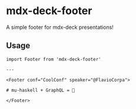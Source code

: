 # mdx-deck-footer

A simple footer for mdx-deck presentations!

## Usage

```mdx
import Footer from 'mdx-deck-footer'

---

<Footer conf="CoolConf" speaker="@FlavioCorpa">

# mu-haskell + GraphQL = 💜

</Footer>
```
